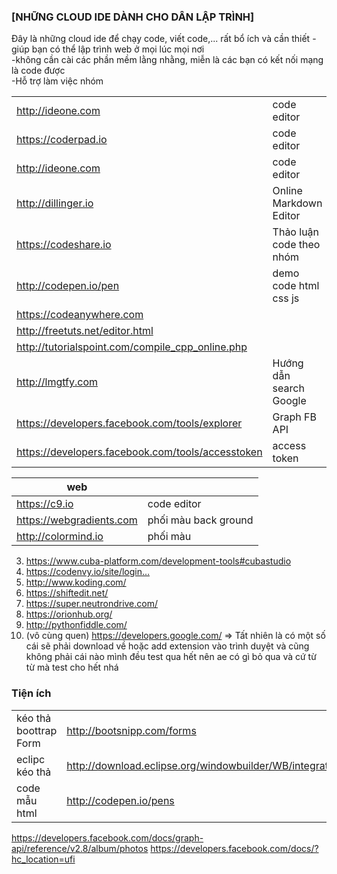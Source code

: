 
### [NHỮNG CLOUD IDE DÀNH CHO DÂN LẬP TRÌNH]
Đây là những cloud ide để chạy code, viết code,... rất bổ ích và cần thiết
-giúp bạn có thể lập trình web ở mọi lúc mọi nơi <br>
-không cần cài các phần mềm lằng nhằng, miễn là các bạn có kết nối mạng là code được <br>
-Hỗ trợ làm việc nhóm <br>

|   |  |
|---|---|
http://ideone.com									                | code editor
https://coderpad.io									              | code editor
http://ideone.com									                | code editor
http://dillinger.io                             	| Online Markdown Editor
https://codeshare.io                            	| Thảo luận code theo nhóm
http://codepen.io/pen                           	| demo code html css js
https://codeanywhere.com                        	|
http://freetuts.net/editor.html                		|
http://tutorialspoint.com/compile_cpp_online.php  |
http://lmgtfy.com                               	| Hướng dẫn search Google
https://developers.facebook.com/tools/explorer  	| Graph FB API
https://developers.facebook.com/tools/accesstoken | access token

|web|   |
|---|---|
https://c9.io                                   	| code editor
https://webgradients.com                          | phối màu back ground
http://colormind.io                               | phối màu




3. https://www.cuba-platform.com/development-tools#cubastudio
4. https://codenvy.io/site/login…
5. http://www.koding.com/
6. https://shiftedit.net/
7. https://super.neutrondrive.com/
8. https://orionhub.org/
9. http://pythonfiddle.com/
10. (vô cùng quen) https://developers.google.com/
=> Tất nhiên là có một số cái sẽ phải download về hoặc add extension vào trình duyệt và cũng không phải cái nào mình đều test qua hết nên ae có gì bỏ qua và cứ từ từ mà test cho hết nhá

### Tiện ích
|   |   |
|---|---|
kéo thả boottrap Form	| http://bootsnipp.com/forms |
eclipc kéo thả 			| http://download.eclipse.org/windowbuilder/WB/integration/4.6/
code mẫu html           | http://codepen.io/pens

https://developers.facebook.com/docs/graph-api/reference/v2.8/album/photos
https://developers.facebook.com/docs/?hc_location=ufi

